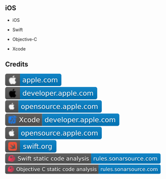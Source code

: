 iOS
---

- iOS

- Swift

- Objective-C

- Xcode

Credits
-------
[![image](
Credits/apple.com.svg)](https://apple.com/)  
[![image](
Credits/developer.apple.com.svg)](https://developer.apple.com/)  
[![image](
Credits/opensource.apple.com.svg)](https://opensource.apple.com/)  
[![image](
Credits/Xcode-developer.apple.com.svg)](https://developer.apple.com/xcode/)  
[![image](
Credits/opensource.apple.com.svg)](https://opensource.apple.com/)  
[![image](
Credits/swift.org.svg)](https://swift.org/)  
[![image](
Credits/Swift-static-code-analysis-rules.sonarsource.com.svg)](https://rules.sonarsource.com/swift/)  
[![image](
Credits/Objective-C-static-code-analysis-rules.sonarsource.com.svg)](https://rules.sonarsource.com/objective-c/)